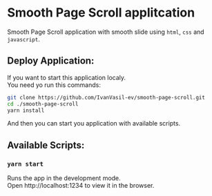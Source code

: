 # Smooth Page Scroll applitcation

Smooth Page Scroll application with smooth slide using `html`, `css` and `javascript`.

## Deploy Application:

If you want to start this application localy.\
You need yo run this commands:
```bash
git clone https://github.com/IvanVasil-ev/smooth-page-scroll.git
cd ./smooth-page-scroll
yarn install
```
And then you can start you application with available scripts.

## Available Scripts:

### `yarn start`

Runs the app in the development mode.\
Open http://localhost:1234 to view it in the browser.